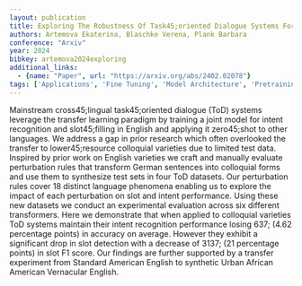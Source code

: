 ```yaml
---
layout: publication
title: Exploring The Robustness Of Task45;oriented Dialogue Systems For Colloquial German Varieties
authors: Artemova Ekaterina, Blaschke Verena, Plank Barbara
conference: "Arxiv"
year: 2024
bibkey: artemova2024exploring
additional_links:
  - {name: "Paper", url: "https://arxiv.org/abs/2402.02078"}
tags: ['Applications', 'Fine Tuning', 'Model Architecture', 'Pretraining Methods', 'RAG', 'Reinforcement Learning', 'Security', 'Training Techniques', 'Transformer']
---
```

Mainstream cross45;lingual task45;oriented dialogue (ToD) systems leverage the transfer learning paradigm by training a joint model for intent recognition and slot45;filling in English and applying it zero45;shot to other languages. We address a gap in prior research which often overlooked the transfer to lower45;resource colloquial varieties due to limited test data. Inspired by prior work on English varieties we craft and manually evaluate perturbation rules that transform German sentences into colloquial forms and use them to synthesize test sets in four ToD datasets. Our perturbation rules cover 18 distinct language phenomena enabling us to explore the impact of each perturbation on slot and intent performance. Using these new datasets we conduct an experimental evaluation across six different transformers. Here we demonstrate that when applied to colloquial varieties ToD systems maintain their intent recognition performance losing 637; (4.62 percentage points) in accuracy on average. However they exhibit a significant drop in slot detection with a decrease of 3137; (21 percentage points) in slot F1 score. Our findings are further supported by a transfer experiment from Standard American English to synthetic Urban African American Vernacular English.
